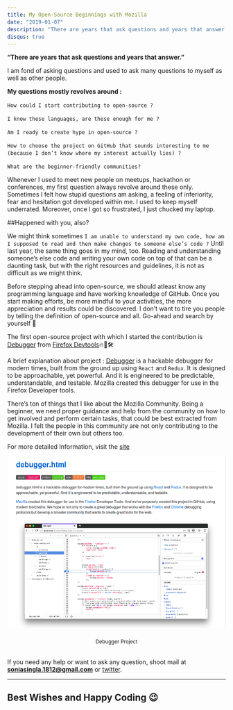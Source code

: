 ```yaml
---
title: My Open-Source Beginnings with Mozilla
date: "2019-01-07"
description: "There are years that ask questions and years that answer."
disqus: true
---
```


**“There are years that ask questions and years that answer.”**

I am fond of asking questions and used to ask many questions to myself as well as other people.

**My questions mostly revolves around :**

`How could I start contributing to open-source ?`

`I know these languages, are these enough for me ?`

`Am I ready to create hype in open-source ?`

`How to choose the project on GitHub that sounds interesting to me (because I don’t know where my interest actually lies) ?`

`What are the beginner-friendly communities?`

Whenever I used to meet new people on meetups, hackathon or conferences, my first question always revolve around these only. Sometimes I felt how stupid questions am asking, a feeling of inferiority, fear and hesitation got developed within me. I used to keep myself underrated. Moreover, once I got so frustrated, I just chucked my laptop.

##Happened with you, also?

We might think sometimes `I am unable to understand my own code, how am I supposed to read and then make changes to someone else’s code ?` Until last year, the same thing goes in my mind, too. Reading and understanding someone’s else code and writing your own code on top of that can be a daunting task, but with the right resources and guidelines, it is not as difficult as we might think.

Before stepping ahead into open-source, we should atleast know any programming language and have working knowledge of GitHub. Once you start making efforts, be more mindful to your activities, the more appreciation and results could be discovered. I don’t want to tire you people by telling the definition of open-source and all. Go-ahead and search by yourself 🙂

The first open-source project with which I started the contribution is [Debugger](https://github.com/firefox-devtools/debugger) from [Firefox Devtools](https://github.com/firefox-devtools)🔥🦊🛠

A brief explanation about project : [Debugger](https://github.com/firefox-devtools/debugger) is a hackable debugger for modern times, built from the ground up using `React` and `Redux`. It is designed to be approachable, yet powerful. And it is engineered to be predictable, understandable, and testable. Mozilla created this debugger for use in the Firefox Developer tools.

There’s ton of things that I like about the Mozilla Community. Being a beginner, we need proper guidance and help from the community on how to get involved and perform certain tasks, that could be best extracted from Mozilla. I felt the people in this community are not only contributing to the development of their own but others too.

For more detailed Information, visit the [site](https://github.com/firefox-devtools)

![Debugger Project](./Invoice_10953835549.png)
<center><sub>Debugger Project</sub></center><br/>

If you need any help or want to ask any question, shoot mail at **soniasingla.1812@gmail.com** or [twitter](https://twitter.com/soniasinglas).

---
Best Wishes and Happy Coding 😉
---